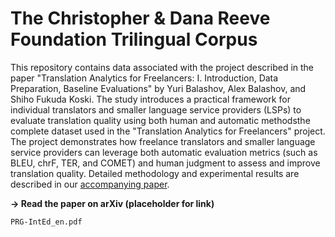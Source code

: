 # The Christopher & Dana Reeve Foundation Trilingual Corpus
This repository contains data associated with the project described in the paper "Translation Analytics for Freelancers: I. Introduction, Data Preparation, Baseline Evaluations" by Yuri Balashov, Alex Balashov, and Shiho Fukuda Koski. The study introduces a practical framework for individual translators and smaller language service providers (LSPs) to evaluate translation quality using both human and automatic methodsthe complete dataset used in the "Translation Analytics for Freelancers" project. The project demonstrates how freelance translators and smaller language service providers can leverage both automatic evaluation metrics (such as BLEU, chrF, TER, and COMET) and human judgment to assess and improve translation quality. Detailed methodology and experimental results are described in our [accompanying paper](https://arxiv.org/abs/2210.00613). 

**→ Read the paper on arXiv (placeholder for link)**

`PRG-IntEd_en.pdf`

